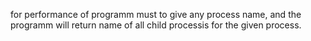 for performance of programm must to give any process name, and the programm will return name of all child processis for the given process.

